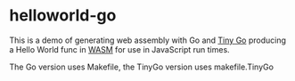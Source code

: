 
# helloworld-go

This is a demo of generating web assembly with Go and [Tiny Go](https://tinygo.org/ "Tiny Go compiler") producing a Hello World func in [WASM](https://developer.mozilla.org/en-US/docs/WebAssembly "Web Assembly") for use in JavaScript run times.

The Go version uses Makefile, the TinyGo version uses makefile.TinyGo
